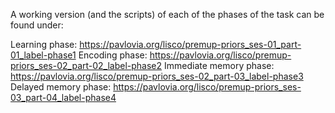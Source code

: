 A working version (and the scripts) of each of the phases of the task can be found under:

Learning phase: https://pavlovia.org/lisco/premup-priors_ses-01_part-01_label-phase1
Encoding phase: https://pavlovia.org/lisco/premup-priors_ses-02_part-02_label-phase2
Immediate memory phase: https://pavlovia.org/lisco/premup-priors_ses-02_part-03_label-phase3
Delayed memory phase: https://pavlovia.org/lisco/premup-priors_ses-03_part-04_label-phase4
